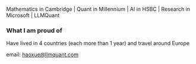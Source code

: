 Mathematics in Cambridge | Quant in Millennium | AI in HSBC | Research in Microsoft | LLMQuant


### **What I am proud of**

Have lived in 4 countries (each more than 1 year) and travel around Europe

email: haoxue@llmquant.com
